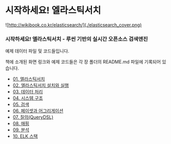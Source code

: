 # 시작하세요! 엘라스틱서치

![http://wikibook.co.kr/elasticsearch/](./elasticsearch_cover.png)

### 시작하세요! 엘라스틱서치 - 루씬 기반의 실시간 오픈소스 검색엔진
예제 데이터 파일 및 코드들입니다.

책에 소개된 화면 링크와 예제 코드들은 각 장 폴더의 README.md 파일에 기록되어 있습니다.

- [01. 엘라스틱서치](https://github.com/wikibook/elasticsearch/tree/master/01.%EC%97%98%EB%9D%BC%EC%8A%A4%ED%8B%B1%EC%84%9C%EC%B9%98)
- [02. 엘라스틱서치 설치와 실행](https://github.com/wikibook/elasticsearch/tree/master/02.%EC%97%98%EB%9D%BC%EC%8A%A4%ED%8B%B1%EC%84%9C%EC%B9%98_%EC%84%A4%EC%B9%98%EC%99%80_%EC%8B%A4%ED%96%89)
- [03. 데이터 처리](https://github.com/wikibook/elasticsearch/tree/master/03.%EB%8D%B0%EC%9D%B4%ED%84%B0_%EC%B2%98%EB%A6%AC)
- [04. 시스템 구조](https://github.com/wikibook/elasticsearch/tree/master/04.%EC%8B%9C%EC%8A%A4%ED%85%9C_%EA%B5%AC%EC%A1%B0)
- [05. 검색](https://github.com/wikibook/elasticsearch/tree/master/05.%EA%B2%80%EC%83%89)
- [06. 페이셋과 어그리게이션](https://github.com/wikibook/elasticsearch/tree/master/06.%ED%8E%98%EC%9D%B4%EC%85%8B%EA%B3%BC_%EC%96%B4%EA%B7%B8%EB%A6%AC%EA%B2%8C%EC%9D%B4%EC%85%98)
- [07. 질의(QueryDSL)](https://github.com/wikibook/elasticsearch/tree/master/07.%EC%A7%88%EC%9D%98(QueryDSL))
- [08. 매핑](https://github.com/wikibook/elasticsearch/tree/master/08.%EB%A7%A4%ED%95%91)
- [09. 분석](https://github.com/wikibook/elasticsearch/tree/master/09.%EB%B6%84%EC%84%9D)
- [10. ELK 스택](https://github.com/wikibook/elasticsearch/tree/master/10.ELK_%EC%8A%A4%ED%83%9D)
